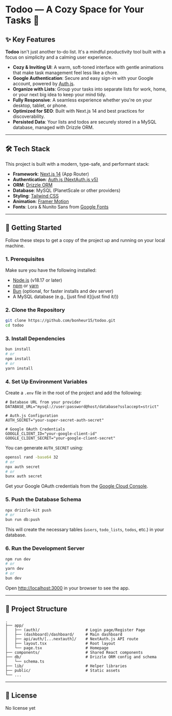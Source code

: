 # Todoo — A Cozy Space for Your Tasks 📝

## ✨ Key Features

**Todoo** isn't just another to-do list. It's a mindful productivity tool built with a focus on simplicity and a calming user experience.

- **Cozy & Inviting UI**: A warm, soft-toned interface with gentle animations that make task management feel less like a chore.
- **Google Authentication**: Secure and easy sign-in with your Google account, powered by [Auth.js](https://authjs.dev/).
- **Organize with Lists**: Group your tasks into separate lists for work, home, or your next big idea to keep your mind tidy.
- **Fully Responsive**: A seamless experience whether you're on your desktop, tablet, or phone.
- **Optimized for SEO**: Built with Next.js 14 and best practices for discoverability.
- **Persisted Data**: Your lists and todos are securely stored in a MySQL database, managed with Drizzle ORM.

---

## 🛠 Tech Stack

This project is built with a modern, type-safe, and performant stack:

- **Framework**: [Next.js 14](https://nextjs.org/) (App Router)
- **Authentication**: [Auth.js (NextAuth.js v5)](https://authjs.dev/)
- **ORM**: [Drizzle ORM](https://orm.drizzle.team/)
- **Database**: MySQL (PlanetScale or other providers)
- **Styling**: [Tailwind CSS](https://tailwindcss.com/)
- **Animation**: [Framer Motion](https://www.framer.com/motion/)
- **Fonts**: Lora & Nunito Sans from [Google Fonts](https://fonts.google.com/)

---

## 🚀 Getting Started

Follow these steps to get a copy of the project up and running on your local machine.

### 1. Prerequisites

Make sure you have the following installed:

- [Node.js](https://nodejs.org/en/) (v18.17 or later)
- [npm](https://www.npmjs.com/) or [yarn](https://yarnpkg.com/)
- [Bun](https://bun.sh/) (optional, for faster installs and dev server)
- A MySQL database (e.g., [just find it](just find it/))

### 2. Clone the Repository

```bash
git clone https://github.com/bonheur15/todoo.git
cd todoo
```

### 3. Install Dependencies

```bash
bun install
# or
npm install
# or
yarn install
```

### 4. Set Up Environment Variables

Create a `.env` file in the root of the project and add the following:

```env
# Database URL from your provider
DATABASE_URL="mysql://user:password@host/database?sslaccept=strict"

# Auth.js Configuration
AUTH_SECRET="your-super-secret-auth-secret"

# Google OAuth Credentials
GOOGLE_CLIENT_ID="your-google-client-id"
GOOGLE_CLIENT_SECRET="your-google-client-secret"
```

You can generate `AUTH_SECRET` using:

```bash
openssl rand -base64 32
# or
npx auth secret
# or
bunx auth secret
```

Get your Google OAuth credentials from the [Google Cloud Console](https://console.cloud.google.com/apis/credentials).

### 5. Push the Database Schema

```bash
npx drizzle-kit push
# or
bun run db:push
```

This will create the necessary tables (`users`, `todo_lists`, `todos`, etc.) in your database.

### 6. Run the Development Server

```bash
npm run dev
# or
yarn dev
# or
bun dev
```

Open [http://localhost:3000](http://localhost:3000) in your browser to see the app.

---

## 📁 Project Structure

```
.
├── app/
│   ├── (auth)/                    # Login page/Register Page
│   ├── (dashboard)/dashboard/     # Main dashboard
│   ├── api/auth/[...nextauth]/    # NextAuth.js API route
│   ├── layout.tsx                 # Root layout
│   └── page.tsx                   # Homepage
├── components/                    # Shared React components
├── db/                            # Drizzle ORM config and schema
│   └── schema.ts
├── lib/                           # Helper libraries
├── public/                        # Static assets
└── ...
```

---

## 📄 License

No license yet
